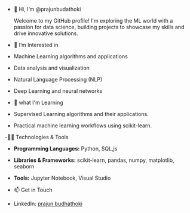 - 👋 Hi, I’m @prajunbudathoki

  Welcome to my GitHub profile! I'm exploring the ML world with a passion for data science, building projects to showcase my skills and drive innovative solutions.

- 👀 I’m Interested in
  
-  Machine Learning algorithms and applications
-  Data analysis and visualization
-  Natural Language Processing (NLP)
-  Deep Learning and neural networks
  
    
- 🌱 what I'm Learning
  
- Supervised Learning algorithms and their applications.
- Practical machine learning workflows using scikit-learn.
  

-👨‍💻 Technologies & Tools

- **Programming Languages:** Python, SQL,js
- **Libraries & Frameworks:** scikit-learn, pandas, numpy, matplotlib, seaborn
- **Tools:** Jupyter Notebook, Visual Studio

- 📫 Get in Touch
  
- LinkedIn: [prajun budhathoki](https://www.linkedin.com/in/prajun-budhathoki-831676232/)

<!---
prajunbudathoki/prajunbudathoki is a ✨ special ✨ repository because its `README.md` (this file) appears on your GitHub profile.
You can click the Preview link to take a look at your changes.
--->
